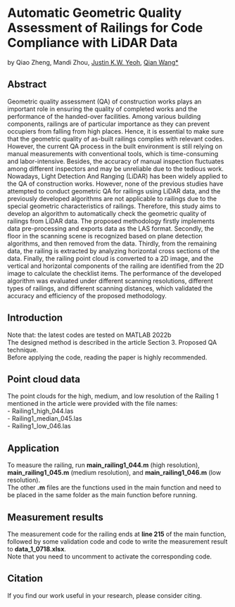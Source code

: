 # Automatic Geometric Quality Assessment of Railings for Code Compliance with LiDAR Data  
by Qiao Zheng, Mandi Zhou, [Justin K.W. Yeoh](https://scholar.google.com/citations?user=m9LF49sAAAAJ&hl=en), [Qian Wang*](https://scholar.google.co.kr/citations?user=pd2EAqgAAAAJ&hl=en)  
## Abstract  
Geometric quality assessment (QA) of construction works plays an important role in ensuring the quality of completed works and the performance of the handed-over facilities. Among various building components, railings are of particular importance as they can prevent occupiers from falling from high places. Hence, it is essential to make sure that the geometric quality of as-built railings complies with relevant codes. However, the current QA process in the built environment is still relying on manual measurements with conventional tools, which is time-consuming and labor-intensive. Besides, the accuracy of manual inspection fluctuates among different inspectors and may be unreliable due to the tedious work. Nowadays, Light Detection And Ranging (LiDAR) has been widely applied to the QA of construction works. However, none of the previous studies have attempted to conduct geometric QA for railings using LiDAR data, and the previously developed algorithms are not applicable to railings due to the special geometric characteristics of railings. Therefore, this study aims to develop an algorithm to automatically check the geometric quality of railings from LiDAR data. The proposed methodology firstly implements data pre-processing and exports data as the LAS format. Secondly, the floor in the scanning scene is recognized based on plane detection algorithms, and then removed from the data. Thirdly, from the remaining data, the railing is extracted by analyzing horizontal cross sections of the data. Finally, the railing point cloud is converted to a 2D image, and the vertical and horizontal components of the railing are identified from the 2D image to calculate the checklist items. The performance of the developed algorithm was evaluated under different scanning resolutions, different types of railings, and different scanning distances, which validated the accuracy and efficiency of the proposed methodology.  
## Introduction  
Note that: the latest codes are tested on MATLAB 2022b  
The designed method is described in the article Section 3. Proposed QA technique.  
Before applying the code, reading the paper is highly recommended.
## Point cloud data  
The point clouds for the high, medium, and low resolution of the Railing 1 mentioned in the article were provided with the file names:  
    - Railing1_high_044.las  
    - Railing1_median_045.las  
    - Railing1_low_046.las  
## Application  
To measure the railing, run **main_railing1_044.m** (high resolution), **main_railing1_045.m** (medium resolution), and **main_railing1_046.m** (low resolution).  
The other **.m** files are the functions used in the main function and need to be placed in the same folder as the main function before running.  
## Measurement results  
The measurement code for the railing ends at **line 215** of the main function, followed by some validation code and code to write the measurement result to **data_1_0718.xlsx**.  
Note that you need to uncomment to activate the corresponding code.  
## Citation  
If you find our work useful in your research, please consider citing.
